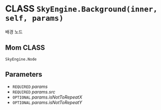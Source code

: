 # CLASS `SkyEngine.Background(inner, self, params)`
배경 노드

## Mom CLASS
`SkyEngine.Node`

## Parameters
* `REQUIRED` *params*
* `REQUIRED` *params.src*
* `OPTIONAL` *params.isNotToRepeatX*
* `OPTIONAL` *params.isNotToRepeatY*
